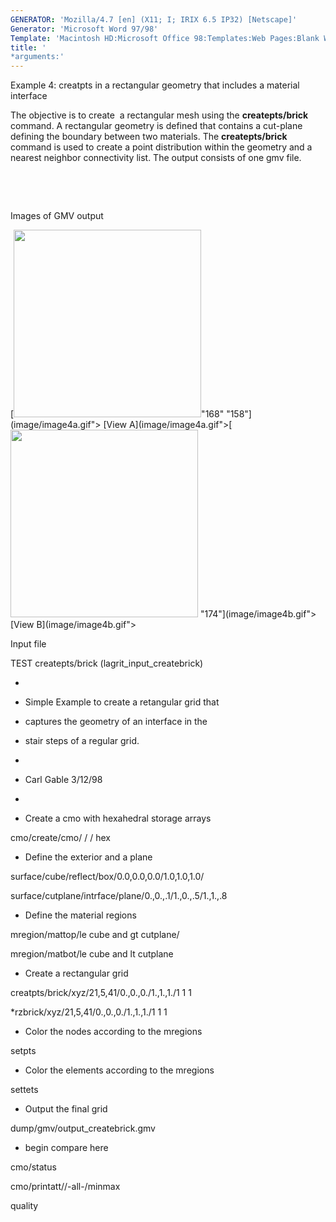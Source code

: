 ```yaml
---
GENERATOR: 'Mozilla/4.7 [en] (X11; I; IRIX 6.5 IP32) [Netscape]'
Generator: 'Microsoft Word 97/98'
Template: 'Macintosh HD:Microsoft Office 98:Templates:Web Pages:Blank Web Page'
title: '
*arguments:'
---
```


 Example 4: creatpts in a rectangular geometry that includes a material
 interface

  The objective is to create  a rectangular mesh using the
  **createpts/brick** command.
  A rectangular geometry is defined that contains a cut-plane defining
  the boundary between two materials. The **createpts/brick** command
  is used to create a point distribution within the geometry and a
  nearest neighbor connectivity list. The output consists of one gmv
  file.

   

   

 Images of GMV output

  [<img height="300" width="300" src="/assets/images/image4tn.gif">"168"
  "158"](image/image4a.gif"> [View
  A](image/image4a.gif">[<img height="300" width="300" src="/assets/images/image4btn.gif">
  "174"](image/image4b.gif"> [View B](image/image4b.gif">

 Input file

 TEST createpts/brick (lagrit\_input\_createbrick)

 
*

 
* Simple Example to create a retangular grid that

 
* captures the geometry of an interface in the

 
* stair steps of a regular grid.

 
*

 
* Carl Gable 3/12/98

 
*

 
* Create a cmo with hexahedral storage arrays

 cmo/create/cmo/ / / hex

 
* Define the exterior and a plane

 surface/cube/reflect/box/0.0,0.0,0.0/1.0,1.0,1.0/

 surface/cutplane/intrface/plane/0.,0.,.1/1.,0.,.5/1.,1.,.8

 
* Define the material regions

 mregion/mattop/le cube and gt cutplane/

 mregion/matbot/le cube and lt cutplane

 
* Create a rectangular grid

 creatpts/brick/xyz/21,5,41/0.,0.,0./1.,1.,1./1 1 1

 
*rzbrick/xyz/21,5,41/0.,0.,0./1.,1.,1./1 1 1

 
* Color the nodes according to the mregions

 setpts

 
* Color the elements according to the mregions

 settets

 
* Output the final grid

 dump/gmv/output\_createbrick.gmv

 
* begin compare here

 cmo/status

 cmo/printatt//-all-/minmax

 quality
